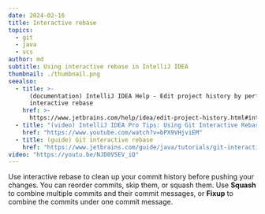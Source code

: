 ```yaml
---
date: 2024-02-16
title: Interactive rebase
topics:
  - git
  - java
  - vcs
author: md
subtitle: Using interactive rebase in IntelliJ IDEA
thumbnail: ./thumbnail.png
seealso:
  - title: >-
      (documentation) IntelliJ IDEA Help - Edit project history by performing
      interactive rebase
    href: >-
      https://www.jetbrains.com/help/idea/edit-project-history.html#interactive-rebase
  - title: "(video) IntelliJ IDEA Pro Tips: Using Git Interactive Rebase"
    href: "https://www.youtube.com/watch?v=bPX9VHjviEM"
  - title: (guide) Git interactive rebase
    href: "https://www.jetbrains.com/guide/java/tutorials/git-interactive-rebase/"
video: "https://youtu.be/NJD0V5EV_iQ"
---
```


Use interactive rebase to clean up your commit history before pushing your changes. You can reorder commits, skip them, or squash them. Use **Squash** to combine multiple commits and their commit messages, or **Fixup** to combine the commits under one commit message.
